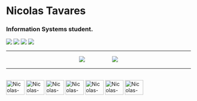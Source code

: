 # Nicolas Tavares
### Information Systems student.

<div> 
  <a href = "https://portfolio-nt.vercel.app/"><img src="https://img.shields.io/badge/-Website-%23333?style=for-the-badge&logo=website&logoColor=white" target="_blank"></a>
  <a href="https://www.linkedin.com/in/nicolastavares/" target="_blank"><img src="https://img.shields.io/badge/-LinkedIn-%230077B5?style=for-the-badge&logo=linkedin&logoColor=white" target="_blank"></a>
  <a href = "mailto:btavares.nicolas@gmail.com"><img src="https://img.shields.io/badge/-Gmail-%99?style=for-the-badge&logo=gmail&logoColor=white" target="_blank"></a>
  <a href="https://www.instagram.com/nicolas.tvrs_/" target="_blank"><img src="https://img.shields.io/badge/-Instagram-%23E4405F?style=for-the-badge&logo=instagram&logoColor=white" target="_blank"></a>
</div>

---

<div align="center">
    <img src="https://github-readme-stats.vercel.app/api/top-langs/?username=nicolas-tavares&show_icons=true&hide_border=false&theme=jolly&count_private=true&include_all_commits=true&layout=compact" />
    &nbsp;&nbsp;&nbsp;&nbsp;&nbsp;&nbsp;&nbsp;&nbsp;&nbsp;&nbsp;&nbsp;&nbsp;&nbsp;&nbsp;&nbsp;&nbsp;&nbsp;
    <img src="https://github-readme-stats.vercel.app/api?username=nicolas-tavares&hide=contribs,prs&show_icons=true&theme=tokyonight" />
</div>




---


<div style="display: inline_block"><br>

  <img align="center" alt="Nicolas-Csharp" height="40" width="50" src="https://cdn.jsdelivr.net/gh/devicons/devicon@latest/icons/csharp/csharp-original.svg" />
  <img align="center" alt="Nicolas-Python" height="40" width="50" src="https://cdn.jsdelivr.net/gh/devicons/devicon@latest/icons/python/python-original.svg" />
  <img align="center" alt="Nicolas-Html" height="40" width="50" src="https://cdn.jsdelivr.net/gh/devicons/devicon/icons/html5/html5-original.svg" />
  <img align="center" alt="Nicolas-Css" height="40" width="50" src="https://cdn.jsdelivr.net/gh/devicons/devicon/icons/css3/css3-original.svg" />
  <img align="center" alt="Nicolas-JavaScr" height="40" width="50" src="https://cdn.jsdelivr.net/gh/devicons/devicon/icons/javascript/javascript-original.svg" />
  <img align="center" alt="Nicolas-Dart" height="40" width="50" src="https://cdn.jsdelivr.net/gh/devicons/devicon/icons/dart/dart-plain-wordmark.svg" />
  <img align="center" alt="Nicolas-Flutter" height="40" width="50" src="https://cdn.jsdelivr.net/gh/devicons/devicon@latest/icons/flutter/flutter-original.svg" />

          
          
          
